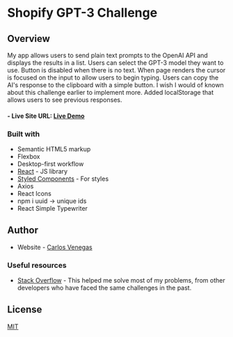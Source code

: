 # Shopify GPT-3 Challenge

## Overview

My app allows users to send plain text prompts to the OpenAI API and displays the results in a list. Users can select the GPT-3 model they want to use. Button is disabled when there is no text. When page renders the cursor is focused on the input to allow users to begin typing. Users can copy the AI's response to the clipboard with a simple button. I wish I would of known about this challenge earlier to implement more. Added localStorage that allows users to see previous responses.

#### - Live Site URL: [Live Demo](https://gpt-3-murex.vercel.app/)

### Built with

- Semantic HTML5 markup
- Flexbox
- Desktop-first workflow
- [React](https://reactjs.org/) - JS library
- [Styled Components](https://styled-components.com/) - For styles
- Axios
- React Icons
- npm i uuid -> unique ids
- React Simple Typewriter

## Author

- Website - [Carlos Venegas](https://carlosfvenegas.com/)

### Useful resources

- [Stack Overflow](https://stackoverflow.com/) - This helped me solve most of my problems, from other developers who have faced the same challenges in the past.

## License

[MIT](https://choosealicense.com/licenses/mit/)
